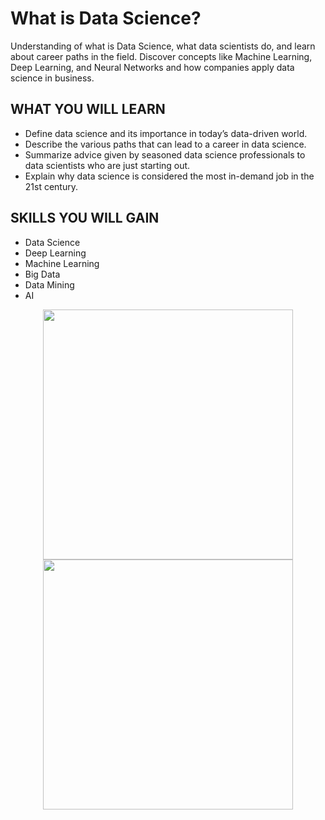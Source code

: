 # What is Data Science?

Understanding of what is Data Science, what data scientists do, and learn about career paths in the field. 
Discover concepts like Machine Learning, Deep Learning, and Neural Networks  and how companies apply data science in business.  

## WHAT YOU WILL LEARN
 - Define data science and its importance in today’s data-driven world.
 - Describe the various paths that can lead to a career in data science.
 - Summarize  advice given by seasoned data science professionals to data scientists who are just starting out.
 - Explain why data science is considered the most in-demand job in the 21st century.

## SKILLS YOU WILL GAIN
 - Data Science
 - Deep Learning
 - Machine Learning
 - Big Data
 - Data Mining
 - AI

<p align="middle">
  <a href="https://www.coursera.org/account/accomplishments/verify/78NW3WKXM6UT"><img src="https://s3.amazonaws.com/coursera_assets/meta_images/generated/CERTIFICATE_LANDING_PAGE/CERTIFICATE_LANDING_PAGE~78NW3WKXM6UT/CERTIFICATE_LANDING_PAGE~78NW3WKXM6UT.jpeg" height="400"></a>
  <a href="https://www.credly.com/earner/earned/badge/e05fe26f-8fb9-4d9a-8d21-dea4d731b55e"><img src="https://images.credly.com/size/340x340/images/5fc2d535-e716-46c4-881a-f4822b8da0e5/Cognitive_Class_-_What_is_Data_Science.png" height="400"></a>
</p>
